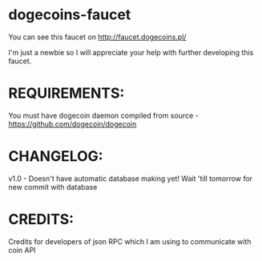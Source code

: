 dogecoins-faucet
================

You can see this faucet on http://faucet.dogecoins.pl/

I'm just a newbie so I will appreciate your help with further developing this faucet.

REQUIREMENTS:
================
You must have dogecoin daemon compiled from source - https://github.com/dogecoin/dogecoin

CHANGELOG:
================
v1.0 - Doesn't have automatic database making yet! Wait 'till tomorrow for new commit with database 

CREDITS:
================
Credits for developers of json RPC which I am using to communicate with coin API